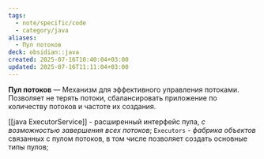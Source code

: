 ```yaml
---
tags:
  - note/specific/code
  - category/java
aliases:
  - Пул потоков
deck: obsidian::java
created: 2025-07-16T10:40:04+03:00
updated: 2025-07-16T11:11:04+03:00
---
```


**Пул потоков**
—
Механизм для эффективного управления потоками. Позволяет не терять потоки, сбалансировать приложение по количеству потоков и частоте их создания.

[[java ExecutorService]] - расширенный интерфейс пула, *с возможностью завершения всех потоков*;
`Executors` - *фабрика объектов* связанных с пулом потоков, в том числе позволяет создать основные типы пулов;
